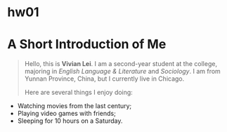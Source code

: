 # hw01

# A Short Introduction of Me
>Hello, this is **Vivian Lei**.
I am a second-year student at the college, majoring in *English Language & Literature* and *Sociology*. 
I am from Yunnan Province, China, but I currently live in Chicago.
>
>Here are several things I enjoy doing:
>
+ Watching movies from the last century;
+ Playing video games with friends;
+ Sleeping for 10 hours on a Saturday.
